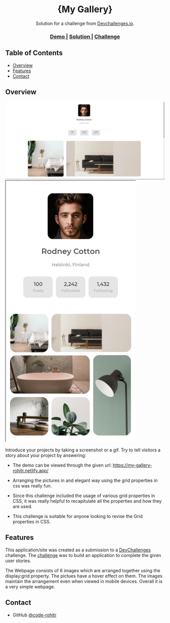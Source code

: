 <!-- Please update value in the {}  -->

<h1 align="center">{My Gallery}</h1>

<div align="center">
   Solution for a challenge from  <a href="http://devchallenges.io" target="_blank">Devchallenges.io</a>.
</div>

<div align="center">
  <h3>
    <a href="https://{https://my-gallery-rohitr.netlify.app/}">
      Demo
    </a>
    <span> | </span>
    <a href="https://{https://github.com/code-rohitr/devChallenges/tree/main/My%20Gallery}">
      Solution
    </a>
    <span> | </span>
    <a href="https://devchallenges.io/challenges/gcbWLxG6wdennelX7b8I">
      Challenge
    </a>
  </h3>
</div>

<!-- TABLE OF CONTENTS -->

## Table of Contents

- [Overview](#overview)
  <!-- - [Built With](#built-with) -->
- [Features](#features)
- [Contact](#contact)
<!-- - [Acknowledgements](#acknowledgements) -->

<!-- OVERVIEW -->

## Overview

![screenshot](https://github.com/code-rohitr/devChallenges/blob/main/My%20Gallery/screenshots/1.PNG?raw=true)
![screenshot](https://github.com/code-rohitr/devChallenges/blob/main/My%20Gallery/screenshots/2.PNG?raw=true)

Introduce your projects by taking a screenshot or a gif. Try to tell visitors a story about your project by answering:

<!-- - Where can I see your demo -->
- The demo can be viewed through the given url: https://my-gallery-rohitr.netlify.app/

<!-- - What was your experience? -->
- Arranging the pictures in and elegant way using the grid properties in css was really fun.

<!-- - What have you learned/improved? -->
- Since this challenge included the usage of various grid properties in CSS, it was really helpful to recapitulate all the properties and how they are used. 

<!-- - Your wisdom? :) -->
- This challenge is suitable for anyone looking to revise the Grid properties in CSS.

<!-- ### Built With -->

<!-- This section should list any major frameworks that you built your project using. Here are a few examples.-->

<!-- - [React](https://reactjs.org/)
- [Vue.js](https://vuejs.org/)
- [Tailwind](https://tailwindcss.com/) -->

## Features

<!-- List the features of your application or follow the template. Don't share the figma file here :) -->

This application/site was created as a submission to a [DevChallenges](https://devchallenges.io/challenges) challenge. The [challenge](https://devchallenges.io/challenges/gcbWLxG6wdennelX7b8I) was to build an application to complete the given user stories.

The Webpage consists of 6 images which are arranged together using the display:grid property. The pictues have a hover effect on them.
The images maintain the arrangement even when viewed in mobile devices. Overall it is a very simple webpage. 


<!-- ## Acknowledgements -->

<!-- This section should list any articles or add-ons/plugins that helps you to complete the project. This is optional but it will help you in the future. For exmpale -->

<!-- - [Steps to replicate a design with only HTML and CSS](https://devchallenges-blogs.web.app/how-to-replicate-design/)
- [Node.js](https://nodejs.org/)
- [Marked - a markdown parser](https://github.com/chjj/marked) -->

## Contact

<!-- - Website [your-website.com](https://{your-web-site-link}) -->
- GitHub [@code-rohitr](https://{github.com/code-rohitr})
<!-- - Twitter [@your-twitter](https://{twitter.com/your-username}) -->
